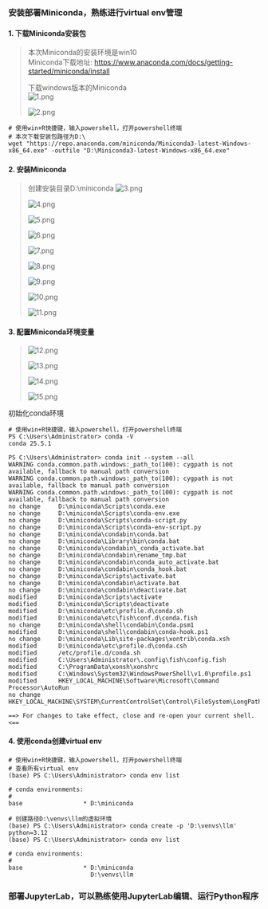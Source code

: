 ### 安装部署Miniconda，熟练进行virtual env管理
#### 1. 下载Miniconda安装包
> 本次Miniconda的安装环境是win10  
> Miniconda下载地址: https://www.anaconda.com/docs/getting-started/miniconda/install  
>
> 下载windows版本的Miniconda  
> ![1.png](https://github.com/solodba/LLMOps/blob/main/day02/images/1.png) 
>
> ![2.png](https://github.com/solodba/LLMOps/blob/main/day02/images/2.png)  
```
# 使用win+R快捷键，输入powershell，打开powershell终端
# 本次下载安装包路径为D:\
wget "https://repo.anaconda.com/miniconda/Miniconda3-latest-Windows-x86_64.exe" -outfile "D:\Miniconda3-latest-Windows-x86_64.exe"
```

#### 2. 安装Miniconda
> 创建安装目录D:\miniconda
> ![3.png](https://github.com/solodba/LLMOps/blob/main/day02/images/3.png)  
>   
> ![4.png](https://github.com/solodba/LLMOps/blob/main/day02/images/4.png)  
>   
> ![5.png](https://github.com/solodba/LLMOps/blob/main/day02/images/5.png)  
>   
> ![6.png](https://github.com/solodba/LLMOps/blob/main/day02/images/6.png)  
>   
> ![7.png](https://github.com/solodba/LLMOps/blob/main/day02/images/7.png)  
>   
> ![8.png](https://github.com/solodba/LLMOps/blob/main/day02/images/8.png)  
>   
> ![9.png](https://github.com/solodba/LLMOps/blob/main/day02/images/9.png)  
>   
> ![10.png](https://github.com/solodba/LLMOps/blob/main/day02/images/10.png)  
>   
> ![11.png](https://github.com/solodba/LLMOps/blob/main/day02/images/11.png)  

#### 3. 配置Miniconda环境变量
> ![12.png](https://github.com/solodba/LLMOps/blob/main/day02/images/12.png)  
> 
> ![13.png](https://github.com/solodba/LLMOps/blob/main/day02/images/13.png)  
> 
> ![14.png](https://github.com/solodba/LLMOps/blob/main/day02/images/14.png)  
> 
> ![15.png](https://github.com/solodba/LLMOps/blob/main/day02/images/15.png)  
>  

初始化conda环境
```
# 使用win+R快捷键，输入powershell，打开powershell终端
PS C:\Users\Administrator> conda -V
conda 25.5.1

PS C:\Users\Administrator> conda init --system --all
WARNING conda.common.path.windows:_path_to(100): cygpath is not available, fallback to manual path conversion
WARNING conda.common.path.windows:_path_to(100): cygpath is not available, fallback to manual path conversion
WARNING conda.common.path.windows:_path_to(100): cygpath is not available, fallback to manual path conversion
no change     D:\miniconda\Scripts\conda.exe
no change     D:\miniconda\Scripts\conda-env.exe
no change     D:\miniconda\Scripts\conda-script.py
no change     D:\miniconda\Scripts\conda-env-script.py
no change     D:\miniconda\condabin\conda.bat
no change     D:\miniconda\Library\bin\conda.bat
no change     D:\miniconda\condabin\_conda_activate.bat
no change     D:\miniconda\condabin\rename_tmp.bat
no change     D:\miniconda\condabin\conda_auto_activate.bat
no change     D:\miniconda\condabin\conda_hook.bat
no change     D:\miniconda\Scripts\activate.bat
no change     D:\miniconda\condabin\activate.bat
no change     D:\miniconda\condabin\deactivate.bat
modified      D:\miniconda\Scripts\activate
modified      D:\miniconda\Scripts\deactivate
modified      D:\miniconda\etc\profile.d\conda.sh
modified      D:\miniconda\etc\fish\conf.d\conda.fish
no change     D:\miniconda\shell\condabin\Conda.psm1
modified      D:\miniconda\shell\condabin\conda-hook.ps1
no change     D:\miniconda\Lib\site-packages\xontrib\conda.xsh
modified      D:\miniconda\etc\profile.d\conda.csh
modified      /etc/profile.d/conda.sh
modified      C:\Users\Administrator\.config\fish\config.fish
modified      C:\ProgramData\xonsh\xonshrc
modified      C:\Windows\System32\WindowsPowerShell\v1.0\profile.ps1
modified      HKEY_LOCAL_MACHINE\Software\Microsoft\Command Processor\AutoRun
no change     HKEY_LOCAL_MACHINE\SYSTEM\CurrentControlSet\Control\FileSystem\LongPathsEnabled

==> For changes to take effect, close and re-open your current shell. <==
```

#### 4. 使用conda创建virtual env
```
# 使用win+R快捷键，输入powershell，打开powershell终端
# 查看所有virtual env
(base) PS C:\Users\Administrator> conda env list

# conda environments:
#
base                 * D:\miniconda

# 创建路径D:\venvs\llm的虚拟环境
(base) PS C:\Users\Administrator> conda create -p 'D:\venvs\llm' python=3.12
(base) PS C:\Users\Administrator> conda env list

# conda environments:
#
base                 * D:\miniconda
                       D:\venvs\llm
```

### 部署JupyterLab，可以熟练使用JupyterLab编辑、运行Python程序

